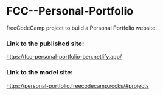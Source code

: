 # FCC--Personal-Portfolio
 freeCodeCamp project to build a Personal Portfolio website.

### Link to the published site: 
https://fcc-personal-portfolio-ben.netlify.app/

### Link to the model site:
https://personal-portfolio.freecodecamp.rocks/#projects 
